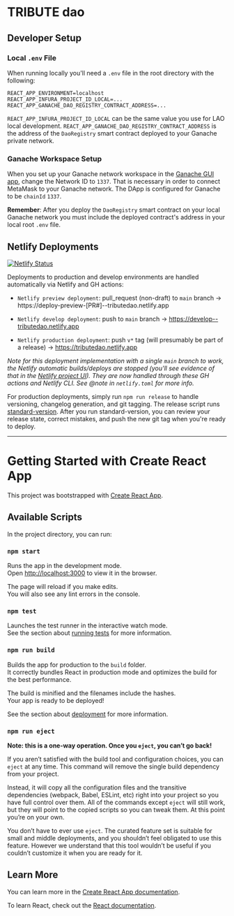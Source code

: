 # TRIBUTE dao

## Developer Setup

### Local `.env` File

When running locally you'll need a `.env` file in the root directory with the following:

```
REACT_APP_ENVIRONMENT=localhost
REACT_APP_INFURA_PROJECT_ID_LOCAL=...
REACT_APP_GANACHE_DAO_REGISTRY_CONTRACT_ADDRESS=...
```

`REACT_APP_INFURA_PROJECT_ID_LOCAL` can be the same value you use for LAO local development.
`REACT_APP_GANACHE_DAO_REGISTRY_CONTRACT_ADDRESS` is the address of the `DaoRegistry` smart contract deployed to your Ganache private network.

### Ganache Workspace Setup

When you set up your Ganache network workspace in the [Ganache GUI app](https://www.trufflesuite.com/ganache), change the Network ID to `1337`. That is necessary in order to connect MetaMask to your Ganache network. The DApp is configured for Ganache to be `chainId` `1337`.

**Remember**: After you deploy the `DaoRegistry` smart contract on your local Ganache network you must include the deployed contract's address in your local root `.env` file.

## Netlify Deployments

[![Netlify Status](https://api.netlify.com/api/v1/badges/fc474fa4-9853-4dc0-a910-281167e7fdfc/deploy-status)](https://app.netlify.com/sites/tributedao/deploys)

Deployments to production and develop environments are handled automatically via Netlify and GH actions:

- `Netlify preview deployment`: pull_request (non-draft) to `main` branch -> https://deploy-preview-[PR#]--tributedao.netlify.app

- `Netlify develop deployment`: push to `main` branch -> https://develop--tributedao.netlify.app

- `Netlify production deployment`: push `v*` tag (will presumably be part of a release) -> https://tributedao.netlify.app

_Note for this deployment implementation with a single `main` branch to work, the Netlify automatic builds/deploys are stopped (you'll see evidence of that in the [Netlify project UI](https://app.netlify.com/sites/tributedao/overview)). They are now handled through these GH actions and Netlify CLI. See @note in `netlify.toml` for more info._

For production deployments, simply run `npm run release` to handle versioning, changelog generation, and git tagging. The release script runs [standard-version](https://github.com/conventional-changelog/standard-version). After you run standard-version, you can review your release state, correct mistakes, and push the new git tag when you're ready to deploy.

---

# Getting Started with Create React App

This project was bootstrapped with [Create React App](https://github.com/facebook/create-react-app).

## Available Scripts

In the project directory, you can run:

### `npm start`

Runs the app in the development mode.\
Open [http://localhost:3000](http://localhost:3000) to view it in the browser.

The page will reload if you make edits.\
You will also see any lint errors in the console.

### `npm test`

Launches the test runner in the interactive watch mode.\
See the section about [running tests](https://facebook.github.io/create-react-app/docs/running-tests) for more information.

### `npm run build`

Builds the app for production to the `build` folder.\
It correctly bundles React in production mode and optimizes the build for the best performance.

The build is minified and the filenames include the hashes.\
Your app is ready to be deployed!

See the section about [deployment](https://facebook.github.io/create-react-app/docs/deployment) for more information.

### `npm run eject`

**Note: this is a one-way operation. Once you `eject`, you can’t go back!**

If you aren’t satisfied with the build tool and configuration choices, you can `eject` at any time. This command will remove the single build dependency from your project.

Instead, it will copy all the configuration files and the transitive dependencies (webpack, Babel, ESLint, etc) right into your project so you have full control over them. All of the commands except `eject` will still work, but they will point to the copied scripts so you can tweak them. At this point you’re on your own.

You don’t have to ever use `eject`. The curated feature set is suitable for small and middle deployments, and you shouldn’t feel obligated to use this feature. However we understand that this tool wouldn’t be useful if you couldn’t customize it when you are ready for it.

## Learn More

You can learn more in the [Create React App documentation](https://facebook.github.io/create-react-app/docs/getting-started).

To learn React, check out the [React documentation](https://reactjs.org/).
